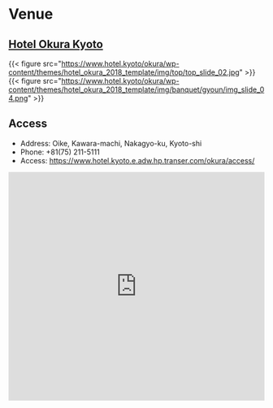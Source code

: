 # Venue

## [Hotel Okura Kyoto](https://www.hotel.kyoto.e.adw.hp.transer.com/okura/)

{{< figure src="https://www.hotel.kyoto/okura/wp-content/themes/hotel_okura_2018_template/img/top/top_slide_02.jpg" >}}
{{< figure src="https://www.hotel.kyoto/okura/wp-content/themes/hotel_okura_2018_template/img/banquet/gyoun/img_slide_04.png" >}}

## Access

- Address: Oike, Kawara-machi, Nakagyo-ku, Kyoto-shi
- Phone: +81(75) 211-5111
- Access: https://www.hotel.kyoto.e.adw.hp.transer.com/okura/access/
<iframe src="https://www.google.com/maps/embed?pb=!1m18!1m12!1m3!1d3267.7959289054!2d135.76728346548896!3d35.011813223999255!2m3!1f0!2f0!3f0!3m2!1i1024!2i768!4f13.1!3m3!1m2!1s0x6001088d630de605%3A0xab5683836afc0ba9!2z5Lqs6YO944Ob44OG44Or44Kq44O844Kv44Op!5e0!3m2!1sja!2sjp!4v1539851302828" width="100%" height="450" style="border:0;" allowfullscreen="" loading="lazy" referrerpolicy="no-referrer-when-downgrade"></iframe>
